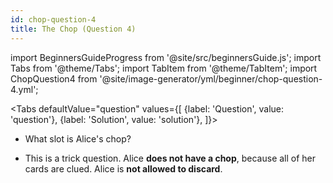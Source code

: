 ```yaml
---
id: chop-question-4
title: The Chop (Question 4)
---
```


import BeginnersGuideProgress from '@site/src/beginnersGuide.js';
import Tabs from '@theme/Tabs';
import TabItem from '@theme/TabItem';
import ChopQuestion4 from '@site/image-generator/yml/beginner/chop-question-4.yml';

<BeginnersGuideProgress id="chop-question-4" />

<!-- lint disable no-undefined-references -->

<Tabs
defaultValue="question"
values={[
{label: 'Question', value: 'question'},
{label: 'Solution', value: 'solution'},
]}>
<TabItem value="question">

- What slot is Alice's chop?

</TabItem>
<TabItem value="solution">

- This is a trick question. Alice **does not have a chop**, because all of her cards are clued. Alice is **not allowed to discard**.

</TabItem>
</Tabs>

<ChopQuestion4 />
